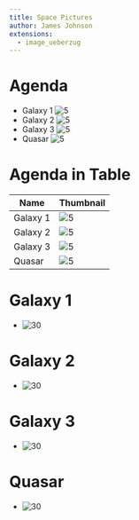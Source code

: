 ```yaml
---
title: Space Pictures
author: James Johnson
extensions:
  - image_ueberzug
---
```


# Agenda

* Galaxy 1 ![5](example/img/galaxy1.jpg)
* Galaxy 2 ![5](example/img/galaxy2.jpg)
* Galaxy 3 ![5](example/img/galaxy3.jpg)
* Quasar ![5](example/img/quasar.png)

# Agenda in Table

| Name     | Thumbnail                     |
|----------|-------------------------------|
| Galaxy 1 | ![5](example/img/galaxy1.jpg) |
| Galaxy 2 | ![5](example/img/galaxy2.jpg) |
| Galaxy 3 | ![5](example/img/galaxy3.jpg) |
| Quasar   | ![5](example/img/quasar.png)  |

# Galaxy 1

* ![30](example/img/galaxy1.jpg)

# Galaxy 2

* ![30](example/img/galaxy2.jpg)

# Galaxy 3

* ![30](example/img/galaxy3.jpg)

# Quasar

* ![30](example/img/quasar.png)
